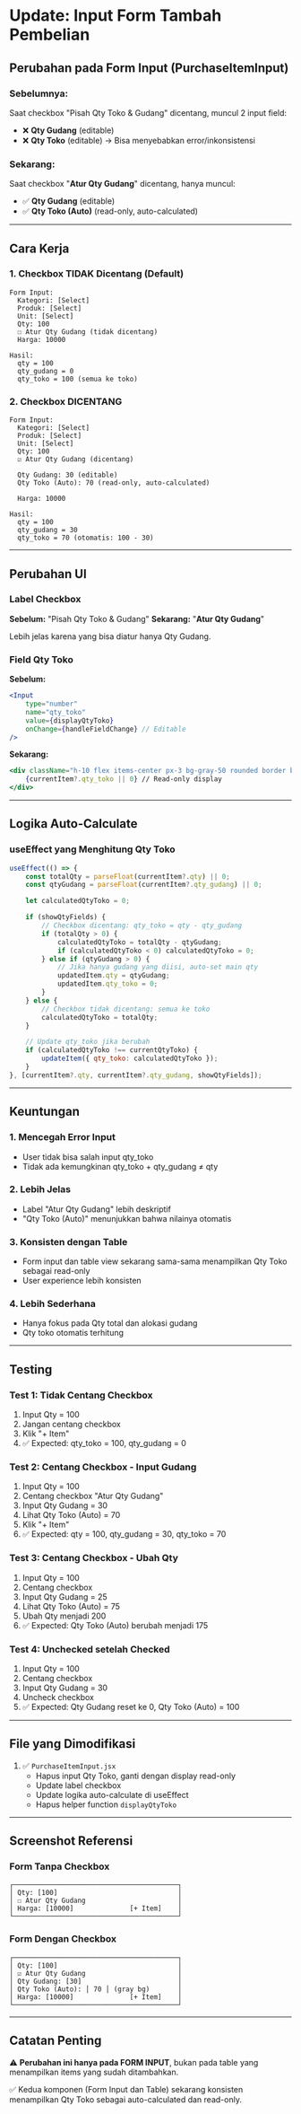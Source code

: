 # Update: Input Form Tambah Pembelian

## Perubahan pada Form Input (PurchaseItemInput)

### Sebelumnya:

Saat checkbox "Pisah Qty Toko & Gudang" dicentang, muncul 2 input field:

-   ❌ **Qty Gudang** (editable)
-   ❌ **Qty Toko** (editable) → Bisa menyebabkan error/inkonsistensi

### Sekarang:

Saat checkbox "**Atur Qty Gudang**" dicentang, hanya muncul:

-   ✅ **Qty Gudang** (editable)
-   ✅ **Qty Toko (Auto)** (read-only, auto-calculated)

---

## Cara Kerja

### 1. Checkbox TIDAK Dicentang (Default)

```
Form Input:
  Kategori: [Select]
  Produk: [Select]
  Unit: [Select]
  Qty: 100
  ☐ Atur Qty Gudang (tidak dicentang)
  Harga: 10000

Hasil:
  qty = 100
  qty_gudang = 0
  qty_toko = 100 (semua ke toko)
```

### 2. Checkbox DICENTANG

```
Form Input:
  Kategori: [Select]
  Produk: [Select]
  Unit: [Select]
  Qty: 100
  ☑ Atur Qty Gudang (dicentang)

  Qty Gudang: 30 (editable)
  Qty Toko (Auto): 70 (read-only, auto-calculated)

  Harga: 10000

Hasil:
  qty = 100
  qty_gudang = 30
  qty_toko = 70 (otomatis: 100 - 30)
```

---

## Perubahan UI

### Label Checkbox

**Sebelum:** "Pisah Qty Toko & Gudang"
**Sekarang:** "**Atur Qty Gudang**"

Lebih jelas karena yang bisa diatur hanya Qty Gudang.

### Field Qty Toko

**Sebelum:**

```jsx
<Input
    type="number"
    name="qty_toko"
    value={displayQtyToko}
    onChange={handleFieldChange} // Editable
/>
```

**Sekarang:**

```jsx
<div className="h-10 flex items-center px-3 bg-gray-50 rounded border border-gray-200">
    {currentItem?.qty_toko || 0} // Read-only display
</div>
```

---

## Logika Auto-Calculate

### useEffect yang Menghitung Qty Toko

```javascript
useEffect(() => {
    const totalQty = parseFloat(currentItem?.qty) || 0;
    const qtyGudang = parseFloat(currentItem?.qty_gudang) || 0;

    let calculatedQtyToko = 0;

    if (showQtyFields) {
        // Checkbox dicentang: qty_toko = qty - qty_gudang
        if (totalQty > 0) {
            calculatedQtyToko = totalQty - qtyGudang;
            if (calculatedQtyToko < 0) calculatedQtyToko = 0;
        } else if (qtyGudang > 0) {
            // Jika hanya gudang yang diisi, auto-set main qty
            updatedItem.qty = qtyGudang;
            updatedItem.qty_toko = 0;
        }
    } else {
        // Checkbox tidak dicentang: semua ke toko
        calculatedQtyToko = totalQty;
    }

    // Update qty_toko jika berubah
    if (calculatedQtyToko !== currentQtyToko) {
        updateItem({ qty_toko: calculatedQtyToko });
    }
}, [currentItem?.qty, currentItem?.qty_gudang, showQtyFields]);
```

---

## Keuntungan

### 1. Mencegah Error Input

-   User tidak bisa salah input qty_toko
-   Tidak ada kemungkinan qty_toko + qty_gudang ≠ qty

### 2. Lebih Jelas

-   Label "Atur Qty Gudang" lebih deskriptif
-   "Qty Toko (Auto)" menunjukkan bahwa nilainya otomatis

### 3. Konsisten dengan Table

-   Form input dan table view sekarang sama-sama menampilkan Qty Toko sebagai read-only
-   User experience lebih konsisten

### 4. Lebih Sederhana

-   Hanya fokus pada Qty total dan alokasi gudang
-   Qty toko otomatis terhitung

---

## Testing

### Test 1: Tidak Centang Checkbox

1. Input Qty = 100
2. Jangan centang checkbox
3. Klik "+ Item"
4. ✅ Expected: qty_toko = 100, qty_gudang = 0

### Test 2: Centang Checkbox - Input Gudang

1. Input Qty = 100
2. Centang checkbox "Atur Qty Gudang"
3. Input Qty Gudang = 30
4. Lihat Qty Toko (Auto) = 70
5. Klik "+ Item"
6. ✅ Expected: qty = 100, qty_gudang = 30, qty_toko = 70

### Test 3: Centang Checkbox - Ubah Qty

1. Input Qty = 100
2. Centang checkbox
3. Input Qty Gudang = 25
4. Lihat Qty Toko (Auto) = 75
5. Ubah Qty menjadi 200
6. ✅ Expected: Qty Toko (Auto) berubah menjadi 175

### Test 4: Unchecked setelah Checked

1. Input Qty = 100
2. Centang checkbox
3. Input Qty Gudang = 30
4. Uncheck checkbox
5. ✅ Expected: Qty Gudang reset ke 0, Qty Toko (Auto) = 100

---

## File yang Dimodifikasi

1. ✅ `PurchaseItemInput.jsx`
    - Hapus input Qty Toko, ganti dengan display read-only
    - Update label checkbox
    - Update logika auto-calculate di useEffect
    - Hapus helper function `displayQtyToko`

---

## Screenshot Referensi

### Form Tanpa Checkbox

```
┌─────────────────────────────────────────┐
│ Qty: [100]                              │
│ ☐ Atur Qty Gudang                       │
│ Harga: [10000]              [+ Item]    │
└─────────────────────────────────────────┘
```

### Form Dengan Checkbox

```
┌─────────────────────────────────────────┐
│ Qty: [100]                              │
│ ☑ Atur Qty Gudang                       │
│ Qty Gudang: [30]                        │
│ Qty Toko (Auto): │ 70 │ (gray bg)       │
│ Harga: [10000]              [+ Item]    │
└─────────────────────────────────────────┘
```

---

## Catatan Penting

⚠️ **Perubahan ini hanya pada FORM INPUT**, bukan pada table yang menampilkan items yang sudah ditambahkan.

✅ Kedua komponen (Form Input dan Table) sekarang konsisten menampilkan Qty Toko sebagai auto-calculated dan read-only.
